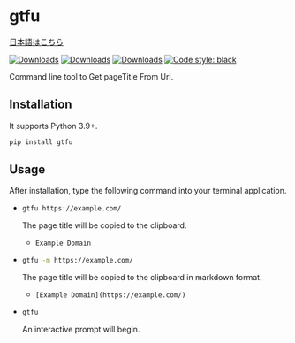 # gtfu

[日本語はこちら](https://github.com/seijinrosen/gtfu/blob/main/README.ja.md)

[![Downloads](https://pepy.tech/badge/gtfu)](https://pepy.tech/project/gtfu)
[![Downloads](https://pepy.tech/badge/gtfu/month)](https://pepy.tech/project/gtfu)
[![Downloads](https://pepy.tech/badge/gtfu/week)](https://pepy.tech/project/gtfu)
[![Code style: black](https://img.shields.io/badge/code%20style-black-000000.svg)](https://github.com/psf/black)

Command line tool to Get pageTitle From Url.

## Installation

It supports Python 3.9+.

```sh
pip install gtfu
```

## Usage

After installation, type the following command into your terminal application.

- ```sh
  gtfu https://example.com/
  ```

  The page title will be copied to the clipboard.
  - `Example Domain`

- ```sh
  gtfu -m https://example.com/
  ```

  The page title will be copied to the clipboard in markdown format.
  - `[Example Domain](https://example.com/)`

- ```sh
  gtfu
  ```

  An interactive prompt will begin.
